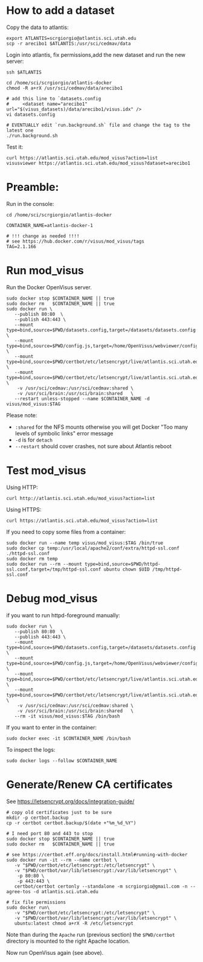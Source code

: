 # How to add a dataset

Copy the data to atlantis:

```
export ATLANTIS=scrgiorgio@atlantis.sci.utah.edu
scp -r arecibo1 $ATLANTIS:/usr/sci/cedmav/data
```

Login into atlantis, fix permissions,add the new dataset and run the new server:

```
ssh $ATLANTIS

cd /home/sci/scrgiorgio/atlantis-docker
chmod -R a+rX /usr/sci/cedmav/data/arecibo1

# add this line to `datasets.config
#     <dataset name="arecibo1" url="$(visus_datasets)/data/arecibo1/visus.idx" />
vi datasets.config

# EVENTUALLY edit `run.background.sh` file and change the tag to the latest one
./run.background.sh
```

Test it:

```
curl https://atlantis.sci.utah.edu/mod_visus?action=list
visusviewer https://atlantis.sci.utah.edu/mod_visus?dataset=arecibo1
```

# Preamble:

Run in the console:

```
cd /home/sci/scrgiorgio/atlantis-docker

CONTAINER_NAME=atlantis-docker-1

# !!! change as needed !!!!
# see https://hub.docker.com/r/visus/mod_visus/tags
TAG=2.1.166
```

# Run mod_visus


Run the Docker OpenVisus server. 

```
sudo docker stop $CONTAINER_NAME || true
sudo docker rm   $CONTAINER_NAME || true
sudo docker run \
   --publish 80:80  \
   --publish 443:443 \
   --mount type=bind,source=$PWD/datasets.config,target=/datasets/datasets.config \
   --mount type=bind,source=$PWD/config.js,target=/home/OpenVisus/webviewer/config.js \
   --mount type=bind,source=$PWD/certbot/etc/letsencrypt/live/atlantis.sci.utah.edu/fullchain.pem,target=/usr/local/apache2/conf/server.crt \
   --mount type=bind,source=$PWD/certbot/etc/letsencrypt/live/atlantis.sci.utah.edu/privkey.pem,target=/usr/local/apache2/conf/server.key \
    -v /usr/sci/cedmav:/usr/sci/cedmav:shared \
    -v /usr/sci/brain:/usr/sci/brain:shared   \
   --restart unless-stopped --name $CONTAINER_NAME -d visus/mod_visus:$TAG
```

Please note:
- `:shared`   for the NFS mounts otherwise you will get Docker "Too many levels of symbolic links" error message
- `-d`        is for `detach`
- `--restart` should cover crashes, not sure about Atlantis reboot


# Test mod_visus

Using HTTP:

```
curl http://atlantis.sci.utah.edu/mod_visus?action=list
```

Using HTTPS:

```
curl https://atlantis.sci.utah.edu/mod_visus?action=list
```
 
If you need to copy some files from a container:

```
sudo docker run --name temp visus/mod_visus:$TAG /bin/true
sudo docker cp temp:/usr/local/apache2/conf/extra/httpd-ssl.conf ./httpd-ssl.conf
sudo docker rm temp
sudo docker run --rm --mount type=bind,source=$PWD/httpd-ssl.conf,target=/tmp/httpd-ssl.conf ubuntu chown $UID /tmp/httpd-ssl.conf
```


# Debug mod_visus

if you want to run httpd-foreground manually:

```
sudo docker run \
   --publish 80:80  \
   --publish 443:443 \
   --mount type=bind,source=$PWD/datasets.config,target=/datasets/datasets.config \
   --mount type=bind,source=$PWD/config.js,target=/home/OpenVisus/webviewer/config.js \
   --mount type=bind,source=$PWD/certbot/etc/letsencrypt/live/atlantis.sci.utah.edu/fullchain.pem,target=/usr/local/apache2/conf/server.crt \
   --mount type=bind,source=$PWD/certbot/etc/letsencrypt/live/atlantis.sci.utah.edu/privkey.pem,target=/usr/local/apache2/conf/server.key \
    -v /usr/sci/cedmav:/usr/sci/cedmav:shared \
    -v /usr/sci/brain:/usr/sci/brain:shared   \
   --rm -it visus/mod_visus:$TAG /bin/bash
```
   
If you want to enter in the container:

```
sudo docker exec -it $CONTAINER_NAME /bin/bash
```

To inspect the logs:

```
sudo docker logs --follow $CONTAINER_NAME
```


# Generate/Renew CA certificates

See https://letsencrypt.org/docs/integration-guide/


```
# copy old certificates just to be sure
mkdir -p certbot.backup
cp -r certbot certbot.backup/$(date +"%m_%d_%Y")

# I need port 80 and 443 to stop
sudo docker stop $CONTAINER_NAME || true
sudo docker rm   $CONTAINER_NAME || true

# see https://certbot.eff.org/docs/install.html#running-with-docker
sudo docker run -it --rm --name certbot \
   -v "$PWD/certbot/etc/letsencrypt:/etc/letsencrypt" \
   -v "$PWD/certbot/var/lib/letsencrypt:/var/lib/letsencrypt" \
    -p 80:80 \
    -p 443:443 \
   certbot/certbot certonly --standalone -m scrgiorgio@gmail.com -n --agree-tos -d atlantis.sci.utah.edu 

# fix file permissions
sudo docker run\
   -v "$PWD/certbot/etc/letsencrypt:/etc/letsencrypt" \
   -v "$PWD/certbot/var/lib/letsencrypt:/var/lib/letsencrypt" \
   ubuntu:latest chmod a+rX -R /etc/letsencrypt

```

Note than during the `Apache` run (previous section) the `$PWD/certbot` directory is mounted to the right Apache location.


Now run OpenVisus again (see above).
